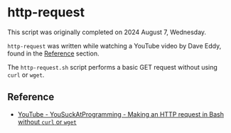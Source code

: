 # http-request

This script was originally completed on 2024 August 7, Wednesday.

`http-request` was written while watching a YouTube video by Dave Eddy, found in the [Reference](#Reference) section.

The `http-request.sh` script performs a basic GET request without using `curl` or `wget`.

## Reference

- [YouTube - YouSuckAtProgramming - Making an HTTP request in Bash without `curl` or `wget`](https://www.youtube.com/watch?v=tSoFTD9Y8UU)
